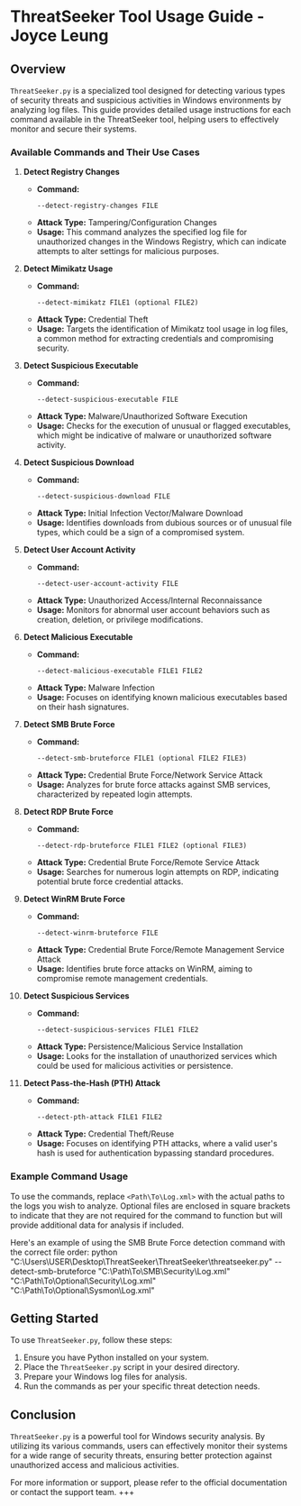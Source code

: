 # ThreatSeeker Tool Usage Guide - Joyce Leung

## Overview
`ThreatSeeker.py` is a specialized tool designed for detecting various types of security threats and suspicious activities in Windows environments by analyzing log files. This guide provides detailed usage instructions for each command available in the ThreatSeeker tool, helping users to effectively monitor and secure their systems.

### Available Commands and Their Use Cases

1. **Detect Registry Changes**
   - **Command:**
     ```
     --detect-registry-changes FILE
     ```
   - **Attack Type:** Tampering/Configuration Changes
   - **Usage:** This command analyzes the specified log file for unauthorized changes in the Windows Registry, which can indicate attempts to alter settings for malicious purposes.

2. **Detect Mimikatz Usage**
   - **Command:**
     ```
     --detect-mimikatz FILE1 (optional FILE2)
     ```
   - **Attack Type:** Credential Theft
   - **Usage:** Targets the identification of Mimikatz tool usage in log files, a common method for extracting credentials and compromising security.

3. **Detect Suspicious Executable**
   - **Command:**
     ```
     --detect-suspicious-executable FILE
     ```
   - **Attack Type:** Malware/Unauthorized Software Execution
   - **Usage:** Checks for the execution of unusual or flagged executables, which might be indicative of malware or unauthorized software activity.

4. **Detect Suspicious Download**
   - **Command:**
     ```
     --detect-suspicious-download FILE
     ```
   - **Attack Type:** Initial Infection Vector/Malware Download
   - **Usage:** Identifies downloads from dubious sources or of unusual file types, which could be a sign of a compromised system.

5. **Detect User Account Activity**
   - **Command:**
     ```
     --detect-user-account-activity FILE
     ```
   - **Attack Type:** Unauthorized Access/Internal Reconnaissance
   - **Usage:** Monitors for abnormal user account behaviors such as creation, deletion, or privilege modifications.

6. **Detect Malicious Executable**
   - **Command:**
     ```
     --detect-malicious-executable FILE1 FILE2
     ```
   - **Attack Type:** Malware Infection
   - **Usage:** Focuses on identifying known malicious executables based on their hash signatures.

7. **Detect SMB Brute Force**
   - **Command:**
     ```
     --detect-smb-bruteforce FILE1 (optional FILE2 FILE3)
     ```
   - **Attack Type:** Credential Brute Force/Network Service Attack
   - **Usage:** Analyzes for brute force attacks against SMB services, characterized by repeated login attempts.

8. **Detect RDP Brute Force**
   - **Command:**
     ```
     --detect-rdp-bruteforce FILE1 FILE2 (optional FILE3)
     ```
   - **Attack Type:** Credential Brute Force/Remote Service Attack
   - **Usage:** Searches for numerous login attempts on RDP, indicating potential brute force credential attacks.

9. **Detect WinRM Brute Force**
   - **Command:**
     ```
     --detect-winrm-bruteforce FILE
     ```
   - **Attack Type:** Credential Brute Force/Remote Management Service Attack
   - **Usage:** Identifies brute force attacks on WinRM, aiming to compromise remote management credentials.

10. **Detect Suspicious Services**
    - **Command:**
      ```
      --detect-suspicious-services FILE1 FILE2
      ```
    - **Attack Type:** Persistence/Malicious Service Installation
    - **Usage:** Looks for the installation of unauthorized services which could be used for malicious activities or persistence.

11. **Detect Pass-the-Hash (PTH) Attack**
    - **Command:**
      ```
      --detect-pth-attack FILE1 FILE2
      ```
    - **Attack Type:** Credential Theft/Reuse
    - **Usage:** Focuses on identifying PTH attacks, where a valid user's hash is used for authentication bypassing standard procedures.
   
### Example Command Usage
To use the commands, replace `<Path\To\Log.xml>` with the actual paths to the logs you wish to analyze. Optional files are enclosed in square brackets to indicate that they are not required for the command to function but will provide additional data for analysis if included.

Here's an example of using the SMB Brute Force detection command with the correct file order:
   python "C:\Users\USER\Desktop\ThreatSeeker\ThreatSeeker\threatseeker.py" --detect-smb-bruteforce "C:\Path\To\SMB\Security\Log.xml" "C:\Path\To\Optional\Security\Log.xml" "C:\Path\To\Optional\Sysmon\Log.xml"

## Getting Started
To use `ThreatSeeker.py`, follow these steps:
1. Ensure you have Python installed on your system.
2. Place the `ThreatSeeker.py` script in your desired directory.
3. Prepare your Windows log files for analysis.
4. Run the commands as per your specific threat detection needs.

## Conclusion
`ThreatSeeker.py` is a powerful tool for Windows security analysis. By utilizing its various commands, users can effectively monitor their systems for a wide range of security threats, ensuring better protection against unauthorized access and malicious activities.

For more information or support, please refer to the official documentation or contact the support team.
+++
